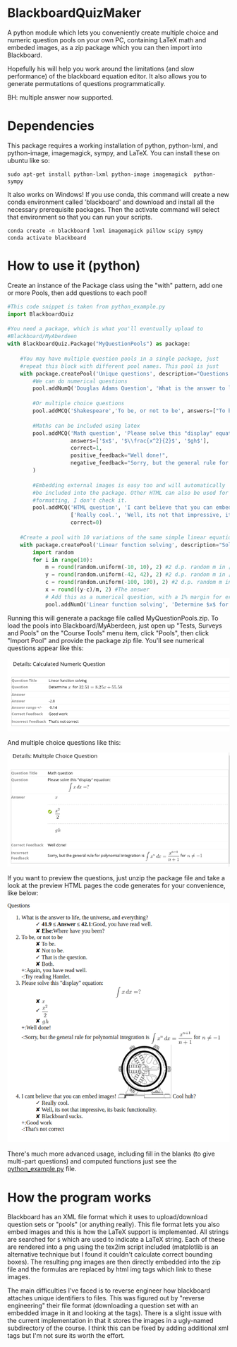 # BlackboardQuizMaker

A python module which lets you conveniently create multiple choice and
numeric question pools on your own PC, containing LaTeX math and
embeded images, as a zip package which you can then import into
Blackboard.

Hopefully his will help you work around the limitations (and slow
performance) of the blackboard equation editor. It also allows you to
generate permutations of questions programmatically.

BH: multiple answer now supported.

# Dependencies

This package requires a working installation of python, python-lxml,
and python-image, imagemagick, sympy, and LaTeX. You can install these on
ubuntu like so:

```
sudo apt-get install python-lxml python-image imagemagick  python-sympy
```

It also works on Windows!  If you use conda, this command will create
a new conda environment called 'blackboard' and download and
install all the necessary prerequisite packages.
Then the activate command will select that environment so that
you can run your scripts.
```
conda create -n blackboard lxml imagemagick pillow scipy sympy
conda activate blackboard
```

# How to use it (python)
Create an instance of the Package class using the "with" pattern, add one or more Pools, then add questions to each pool!
```python
#This code snippet is taken from python_example.py
import BlackboardQuiz

#You need a package, which is what you'll eventually upload to
#Blackboard/MyAberdeen
with BlackboardQuiz.Package("MyQuestionPools") as package:

    #You may have multiple question pools in a single package, just
    #repeat this block with different pool names. This pool is just 
    with package.createPool('Unique questions', description="Questions which are not generated/calculated", instructions="") as pool:
        #We can do numerical questions
        pool.addNumQ('Douglas Adams Question', 'What is the answer to life, the universe, and everything?', 42, erramt=0.1, positive_feedback="Good, you have read well.", negative_feedback="Where have you been?")

        #Or multiple choice questions
        pool.addMCQ('Shakespeare','To be, or not to be', answers=["To be.", "Not to be.", "That is the question.", "Both."],  correct=2, positive_feedback="Again, you have read well.", negative_feedback="Try reading Hamlet.")

        #Maths can be included using latex
        pool.addMCQ('Math question', 'Please solve this "display" equation: $$\\int x\,dx=?$$',
                    answers=['$x$', '$\\frac{x^2}{2}$', '$gh$'],
                    correct=1,
                    positive_feedback="Well done!",
                    negative_feedback="Sorry, but the general rule for polynomial integration is $\\int x^n\\,dx=\\frac{x^{n+1}}{n+1}$ for $n\\neq -1$"
        )
        
        #Embedding external images is easy too and will automatically
        #be included into the package. Other HTML can also be used for
        #formatting, I don't check it.
        pool.addMCQ('HTML question', 'I cant believe that you can embed images! <img src="example_image.png"> Cool huh?',
                    ['Really cool.', 'Well, its not that impressive, its basic functionality.', 'Blackboard sucks.'],
                    correct=0)

    #Create a pool with 10 variations of the same simple linear equation to solve.
    with package.createPool('Linear function solving', description="Solve the $y=m*x+c$", instructions="") as pool:
        import random
        for i in range(10):
            m = round(random.uniform(-10, 10), 2) #2 d.p. random m in [-10,10]
            y = round(random.uniform(-42, 42), 2) #2 d.p. random m in [-42,42]
            c = round(random.uniform(-100, 100), 2) #2 d.p. random m in [-100,100]
            x = round((y-c)/m, 2) #The answer
            # Add this as a numerical question, with a 1% margin for error
            pool.addNumQ('Linear function solving', 'Determine $x$ for $'+repr(y)+'='+repr(m)+'x+'+repr(c)+'$', answer=x, errfrac=0.05)
```

Running this will generate a package file called MyQuestionPools.zip.
To load the pools into Blackboard/MyAberdeen, just open up "Tests,
Surveys and Pools" on the "Course Tools" menu item, click "Pools",
then click "Import Pool" and provide the package zip file. You'll see
numerical questions appear like this:

![](img/numq.png?raw=true)

And multiple choice questions like this:

![](img/mcq.png?raw=true)

If you want to preview the questions, just unzip the package file and
take a look at the preview HTML pages the code generates for your
convenience, like below:

![](img/preview.png?raw=true)

There's much more advanced usage, including fill in the blanks (to
give multi-part questions) and computed functions just see the
[python_example.py](python_example.py) file.

# How the program works

Blackboard has an XML file format which it uses to upload/download
question sets or "pools" (or anything really). This file format lets
you also embed images and this is how the LaTeX support is
implemented. All strings are searched for `$` which are used to
indicate a LaTeX string. Each of these are rendered into a png using
the tex2im script included (matplotlib is an alternative technique but
I found it couldn't calculate correct bounding boxes). The resulting
png images are then directly embedded into the zip file and the
formulas are replaced by html img tags which link to these images.

The main difficulties I've faced is to reverse engineer how blackboard
attaches unique identifiers to files. This was figured out by "reverse
engineering" their file format (downloading a question set with an
embedded image in it and looking at the tags). There is a slight issue
with the current implementation in that it stores the images in a
ugly-named subdirectory of the course. I think this can be fixed by
adding additional xml tags but I'm not sure its worth the effort.

